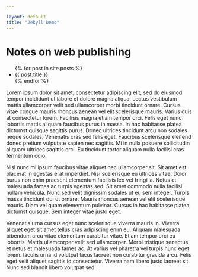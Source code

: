 ```yaml
---

layout: default
title: "Jekyll Demo"
---
```


# Notes on web publishing

<ul>
  {% for post in site.posts %}
    <li>
      <a href="{{ post.url }}">{{ post.title }}</a>
    </li>
  {% endfor %}
</ul>


Lorem ipsum dolor sit amet, consectetur adipiscing elit, sed do eiusmod tempor incididunt ut labore et dolore magna aliqua. Lectus vestibulum mattis ullamcorper velit sed ullamcorper morbi tincidunt ornare. Cursus vitae congue mauris rhoncus aenean vel elit scelerisque mauris. Varius duis at consectetur lorem. Facilisis magna etiam tempor orci. Felis eget nunc lobortis mattis aliquam faucibus purus in massa. In hac habitasse platea dictumst quisque sagittis purus. Donec ultrices tincidunt arcu non sodales neque sodales. Venenatis cras sed felis eget. Faucibus scelerisque eleifend donec pretium vulputate sapien nec sagittis. Mi in nulla posuere sollicitudin aliquam ultrices sagittis orci. Eu tincidunt tortor aliquam nulla facilisi cras fermentum odio.

Nisl nunc mi ipsum faucibus vitae aliquet nec ullamcorper sit. Sit amet est placerat in egestas erat imperdiet. Nisi scelerisque eu ultrices vitae. Dolor purus non enim praesent elementum facilisis leo vel fringilla. Netus et malesuada fames ac turpis egestas sed. Sit amet commodo nulla facilisi nullam vehicula. Nunc sed velit dignissim sodales ut eu sem integer. Turpis massa tincidunt dui ut ornare. Mauris rhoncus aenean vel elit scelerisque mauris. Diam vel quam elementum pulvinar. Cursus in hac habitasse platea dictumst quisque. Sem integer vitae justo eget.

Venenatis urna cursus eget nunc scelerisque viverra mauris in. Viverra aliquet eget sit amet tellus cras adipiscing enim eu. Aliquam malesuada bibendum arcu vitae elementum curabitur vitae. Etiam tempor orci eu lobortis. Mattis ullamcorper velit sed ullamcorper. Morbi tristique senectus et netus et malesuada fames ac. At varius vel pharetra vel turpis nunc eget lorem. Iaculis urna id volutpat lacus laoreet non curabitur gravida arcu. Felis eget velit aliquet sagittis id consectetur. Viverra nam libero justo laoreet sit. Nunc sed blandit libero volutpat sed.
